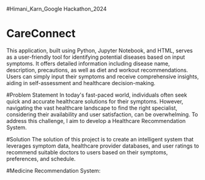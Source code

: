#Himani_Karn_Google Hackathon_2024
# CareConnect
This application, built using Python, Jupyter Notebook, and HTML, serves as a user-friendly tool for identifying potential diseases based on input symptoms. It offers detailed information including disease name, description, precautions, as well as diet and workout recommendations. Users can simply input their symptoms and receive comprehensive insights, aiding in self-assessment and healthcare decision-making.

#Problem Statement
In today's fast-paced world, individuals often seek quick and accurate healthcare solutions for their symptoms. However, navigating the vast healthcare landscape to find the right specialist, considering their availability and user satisfaction, can be overwhelming. To address this challenge, I aim to develop a Healthcare Recommendation System.

#Solution
The solution of this project is to create an intelligent system that leverages symptom data, healthcare provider databases, and user ratings to recommend suitable doctors to users based on their symptoms, preferences, and schedule.

#Medicine Recommendation System:

